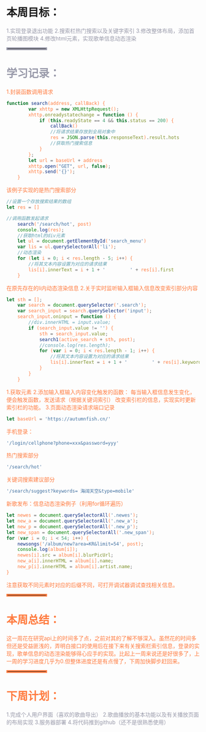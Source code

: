﻿# 本周目标：

<font color=#999AAA >1.实现登录退出功能
2.搜索栏热门搜索以及关键字索引
3.修改整体布局，添加首页轮播图模块
4.修改html元素，实现歌单信息动态渲染
<hr style=" border:solid; width:100px; height:1px;" color=#000000 size=1">

# 学习记录：

<font color=#ff7b3f >1.封装函数调用请求

```javascript
function search(address, callBack) {
        var xhttp = new XMLHttpRequest();
        xhttp.onreadystatechange = function () {
            if (this.readyState == 4 && this.status == 200) {
                callBack()
                //将请求结果存放到全局对象中
                res = JSON.parse(this.responseText).result.hots
                //获取热门搜索信息
            }
        };
        let url = baseUrl + address
        xhttp.open("GET", url, false);
        xhttp.send('{}');
    }
```
该例子实现的是热门搜索部分
```javascript
//设置一个存放搜索结果的数组
let res = []
```

```javascript
//调用函数发起请求
    search('/search/hot', post)
    console.log(res);
    //获取html的div元素
    let ul = document.getElementById('search_menu')
    var lis = ul.querySelectorAll('li');
    //动态渲染
    for (let i = 0; i < res.length - 5; i++) {
        //将其文本内容设置为对应的请求结果
        lis[i].innerText = i + 1 + '         ' + res[i].first
    }
```
在原先存在的li内动态渲染信息
<font color=#ff7b3f >2.关于实时监听输入框输入信息改变索引部分内容

```javascript
let sth = [];
    var search = document.querySelector('.search');
    var search_input = search.querySelector('input');
    search_input.oninput = function () {
        //div.innerHTML = input.value;
        if (search_input.value != '') {
            sth = search_input.value;
            search1(active_search + sth, post);
            //console.log(res.length);
            for (var i = 0; i < res.length - 1; i++) {
                //将其文本内容设置为对应的请求结果
                lis[i].innerText = i + 1 + '         ' + res[i].keyword;
            }
        }
    }
```
1.获取元素
2.添加输入框输入内容变化触发的函数：
每当输入框信息发生变化，便会触发函数，发送请求（根据关键词索引）
改变索引栏的信息，实现实时更新索引栏的功能。
<font color=#ff7b3f >3.页面动态渲染请求端口记录

```javascript
let baseUrl = 'https://autumnfish.cn/'
```
手机登录：

```javascript
'/login/cellphone?phone=xxx&password=yyy'
```
热门搜索部分

```javascript
'/search/hot'
```
关键词搜索建议部分

```javascript
'/search/suggest?keywords= 海阔天空&type=mobile'
```
新歌发布：信息动态渲染例子（利用for循环遍历）

```javascript
let newes = document.querySelectorAll('.newes');
let new_a = document.querySelectorAll('.new_a');
let new_p = document.querySelectorAll('.new_p');
let new_span = document.querySelectorAll('.new_span');
for (var i = 0; i < 54; i++) {
    newsongs('/album/new?area=KR&limit=54', post);
    console.log(album[i]);
    newes[i].src = album[i].blurPicUrl;
    new_a[i].innerHTML = album[i].name;
    new_p[i].innerHTML = album[i].artist.name;
}
```
注意获取不同元素时对应的后缀不同，可打开调试器调试查找相关信息。
<hr style=" border:solid; width:100px; height:1px;" color=#000000 size=1">

# 本周总结：
  这一周花在研究api上的时间多了点，之前对其的了解不够深入。虽然花的时间多但还是受益匪浅的，弄明白接口的使用后在接下来有关搜索栏索引信息，登录的实现，歌单信息的动态渲染能够得心应手的实现。比起上一周来说还是好很多了，上一周的学习进度几乎为0.但整体进度还是有点慢了，下周加快脚步赶回来。
<hr style=" border:solid; width:100px; height:1px;" color=#000000 size=1">

# 下周计划：

<font color=#999AAA >1.完成个人用户界面（喜欢的歌曲导出）
2.歌曲播放的基本功能以及有关播放页面的布局实现
3.服务器部署
4.将代码推到github（还不是很熟悉使用）
